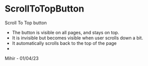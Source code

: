 # ScrollToTopButton
Scroll To Top button
- The button is visible on all pages, and stays on top.
- It is invisible but becomes visible when user scrolls down a bit.
- It automatically scrolls back to the top of the page
- 
Mihir - 01/04/23

